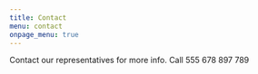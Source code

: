 ```yaml
---
title: Contact
menu: contact
onpage_menu: true
---
```


Contact our representatives for more info. Call 555 678 897 789